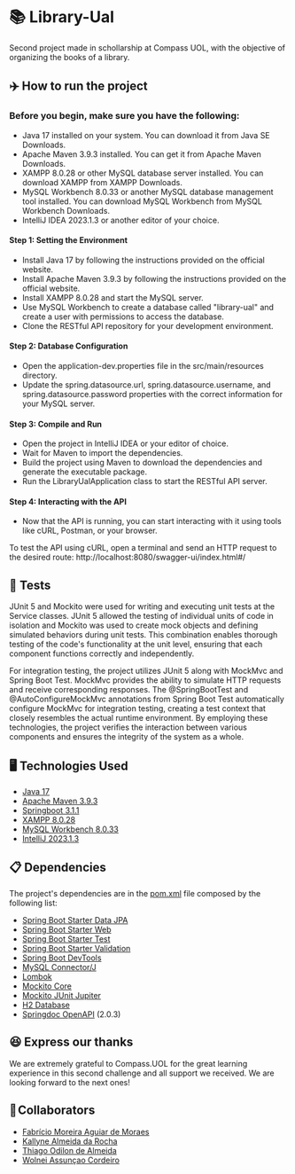 # 📚 Library-Ual
Second project made in schollarship at Compass UOL, with the objective of organizing the books of a library.

## ✈️ How to run the project

### Before you begin, make sure you have the following:

- Java 17 installed on your system. You can download it from Java SE Downloads.
- Apache Maven 3.9.3 installed. You can get it from Apache Maven Downloads.
- XAMPP 8.0.28 or other MySQL database server installed. You can download XAMPP from XAMPP Downloads.
- MySQL Workbench 8.0.33 or another MySQL database management tool installed. You can download MySQL Workbench from MySQL Workbench Downloads.
- IntelliJ IDEA 2023.1.3 or another editor of your choice.

#### Step 1: Setting the Environment
- Install Java 17 by following the instructions provided on the official website.
- Install Apache Maven 3.9.3 by following the instructions provided on the official website.
- Install XAMPP 8.0.28 and start the MySQL server.
- Use MySQL Workbench to create a database called "library-ual" and create a user with permissions to access the database.
- Clone the RESTful API repository for your development environment.

#### Step 2: Database Configuration
- Open the application-dev.properties file in the src/main/resources directory.
- Update the spring.datasource.url, spring.datasource.username, and spring.datasource.password properties with the correct information for your MySQL server.

#### Step 3: Compile and Run
- Open the project in IntelliJ IDEA or your editor of choice.
- Wait for Maven to import the dependencies.
- Build the project using Maven to download the dependencies and generate the executable package.
- Run the LibraryUalApplication class to start the RESTful API server.

#### Step 4: Interacting with the API
- Now that the API is running, you can start interacting with it using tools like cURL, Postman, or your browser.

To test the API using cURL, open a terminal and send an HTTP request to the desired route: http://localhost:8080/swagger-ui/index.html#/

## 🧪 Tests

JUnit 5 and Mockito were used for writing and executing unit tests at the Service classes. JUnit 5 allowed the testing of individual units of code in isolation and Mockito was used to create mock objects and defining simulated behaviors during unit tests. This combination enables thorough testing of the code's functionality at the unit level, ensuring that each component functions correctly and independently.

For integration testing, the project utilizes JUnit 5 along with MockMvc and Spring Boot Test. MockMvc provides the ability to simulate HTTP requests and receive corresponding responses. The @SpringBootTest and @AutoConfigureMockMvc annotations from Spring Boot Test automatically configure MockMvc for integration testing, creating a test context that closely resembles the actual runtime environment. By employing these technologies, the project verifies the interaction between various components and ensures the integrity of the system as a whole.

## 🖥️ Technologies Used

- [Java 17](https://www.oracle.com/br/java/)
- [Apache Maven 3.9.3](https://maven.apache.org/what-is-maven.html)
- [Springboot 3.1.1](https://spring.io/)
- [XAMPP 8.0.28](https://www.apachefriends.org/pt_br/download.html)
- [MySQL Workbench 8.0.33](https://www.mysql.com/products/workbench/)
- [IntelliJ 2023.1.3](https://www.jetbrains.com/pt-br/idea/)

## 📋 Dependencies

The project's dependencies are in the [pom.xml](https://github.com/teagoodilon/library-ual/blob/main/pom.xml) file composed by the following list:

- [Spring Boot Starter Data JPA](https://mvnrepository.com/artifact/org.springframework.boot/spring-boot-starter-data-jpa)
- [Spring Boot Starter Web](https://mvnrepository.com/artifact/org.springframework.boot/spring-boot-starter-web)
- [Spring Boot Starter Test](https://mvnrepository.com/artifact/org.springframework.boot/spring-boot-starter-test)
- [Spring Boot Starter Validation](https://mvnrepository.com/artifact/org.springframework.boot/spring-boot-starter-validation)
- [Spring Boot DevTools](https://mvnrepository.com/artifact/org.springframework.boot/spring-boot-devtools)
- [MySQL Connector/J](https://mvnrepository.com/artifact/mysql/mysql-connector-java)
- [Lombok](https://mvnrepository.com/artifact/org.projectlombok/lombok)
- [Mockito Core](https://mvnrepository.com/artifact/org.mockito/mockito-core)
- [Mockito JUnit Jupiter](https://mvnrepository.com/artifact/org.mockito/mockito-junit-jupiter)
- [H2 Database](https://mvnrepository.com/artifact/com.h2database/h2)
- [Springdoc OpenAPI](https://mvnrepository.com/artifact/org.springdoc/springdoc-openapi-starter-webmvc-ui) (2.0.3)

## 😆 Express our thanks
We are extremely grateful to Compass.UOL for the great learning experience in this second challenge and all support we received. We are looking forward to the next ones! 

## 💼 Collaborators

- [Fabrício Moreira Aguiar de Moraes](https://github.com/Moraes-Fabricio)
- [Kallyne Almeida da Rocha](https://github.com/KallyneRocha)
- [Thiago Odilon de Almeida](https://github.com/teagoodilon) 
- [Wolnei Assunçao Cordeiro](https://github.com/WolneiACordeiro)
